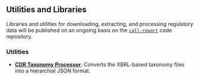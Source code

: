 ## Utilities and Libraries

Libraries and utilities for downloading, extracting, and processing regulatory data will be published on an ongoing basis on the [`call-report`](https://github.com/call-report/public-python-scripts) code repository.

### Utilities

- [__CDR Taxonomy Processor__](https://github.com/call-report/scripts-toolkit/python/cdr_taxonomy_xbrl_to_json): Converts the XBRL-based taxonomy files into a hierarchial JSON format.